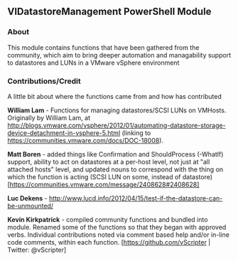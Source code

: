 ## VIDatastoreManagement PowerShell Module

### About

This module contains functions that have been gathered from the community, which aim to bring deeper automation and managability support to datastores and LUNs in a VMware vSphere environment

### Contributions/Credit

A little bit about where the functions came from and how has contributed

__William Lam__ - Functions for managing datastores/SCSI LUNs on VMHosts. Originally by William Lam, at http://blogs.vmware.com/vsphere/2012/01/automating-datastore-storage-device-detachment-in-vsphere-5.html (linking to https://communities.vmware.com/docs/DOC-18008).

__Matt Boren__ - added things like Confirmation and ShouldProcess (-WhatIf) support, ability to act on datastores at a per-host level, not just at "all attached hosts" level, and updated nouns to correspond with the thing on which the function is acting (SCSI LUN on some, instead of datastore) [https://communities.vmware.com/message/2408628#2408628]

__Luc Dekens__ - http://www.lucd.info/2012/04/15/test-if-the-datastore-can-be-unmounted/

__Kevin Kirkpatrick__ - compiled community functions and bundled into module. Renamed some of the functions so that they began with approved verbs. Individual contributions noted via comment based help and/or in-line code comments, within each function. [https://github.com/vScripter | Twitter: @vScripter]
